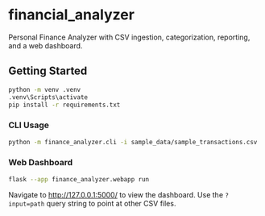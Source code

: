# financial_analyzer

Personal Finance Analyzer with CSV ingestion, categorization, reporting, and a web dashboard.

## Getting Started

```bash
python -m venv .venv
.venv\Scripts\activate
pip install -r requirements.txt
```

### CLI Usage

```bash
python -m finance_analyzer.cli -i sample_data/sample_transactions.csv
```

### Web Dashboard

```bash
flask --app finance_analyzer.webapp run
```

Navigate to http://127.0.0.1:5000/ to view the dashboard. Use the `?input=path` query string to point at other CSV files.
